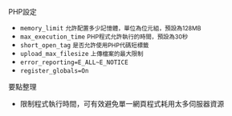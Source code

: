 PHP設定
* `memory_limit` <small>允許配置多少記憶體，單位為位元組，預設為128MB</small>
* `max_execution_time` <small>PHP程式允許執行的時間，預設為30秒</small>
* `short_open_tag` <small>是否允許使用PHP代碼短標籤</small>
* `upload_max_filesize` <small>上傳檔案的最大限制</small>
* `error_reporting=E_ALL~E_NOTICE`
* `register_globals=On`

要點整理
- 限制程式執行時間，可有效避免單一網頁程式耗用太多伺服器資源
